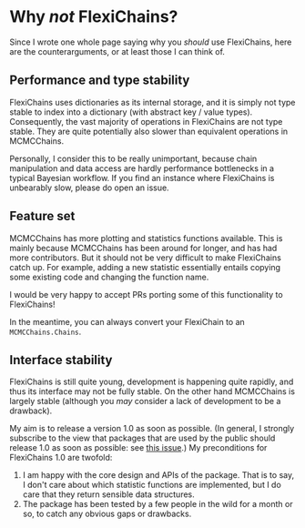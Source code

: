 # Why _not_ FlexiChains?

Since I wrote one whole page saying why you _should_ use FlexiChains, here are the counterarguments, or at least those I can think of.

## Performance and type stability

FlexiChains uses dictionaries as its internal storage, and it is simply not type stable to index into a dictionary (with abstract key / value types).
Consequently, the vast majority of operations in FlexiChains are not type stable.
They are quite potentially also slower than equivalent operations in MCMCChains.

Personally, I consider this to be really unimportant, because chain manipulation and data access are hardly performance bottlenecks in a typical Bayesian workflow.
If you find an instance where FlexiChains is unbearably slow, please do open an issue.

## Feature set

MCMCChains has more plotting and statistics functions available.
This is mainly because MCMCChains has been around for longer, and has had more contributors.
But it should not be very difficult to make FlexiChains catch up.
For example, adding a new statistic essentially entails copying some existing code and changing the function name.

I would be very happy to accept PRs porting some of this functionality to FlexiChains!

In the meantime, you can always convert your FlexiChain to an `MCMCChains.Chains`.

## Interface stability

FlexiChains is still quite young, development is happening quite rapidly, and thus its interface may not be fully stable.
On the other hand MCMCChains is largely stable (although you _may_ consider a lack of development to be a drawback).

My aim is to release a version 1.0 as soon as possible.
(In general, I strongly subscribe to the view that packages that are used by the public should release 1.0 as soon as possible: see [this issue](https://github.com/JuliaRegistries/General/issues/111019).)
My preconditions for FlexiChains 1.0 are twofold:

1. I am happy with the core design and APIs of the package. That is to say, I don't care about which statistic functions are implemented, but I do care that they return sensible data structures.
1. The package has been tested by a few people in the wild for a month or so, to catch any obvious gaps or drawbacks.
